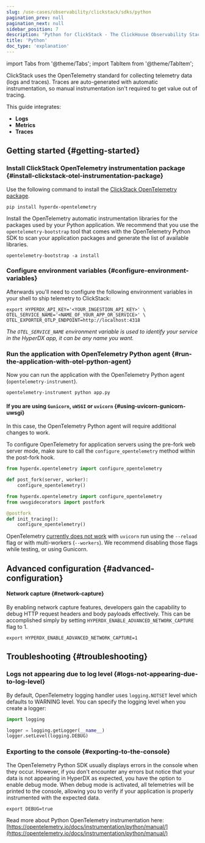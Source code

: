 ```yaml
---
slug: /use-cases/observability/clickstack/sdks/python
pagination_prev: null
pagination_next: null
sidebar_position: 7
description: 'Python for ClickStack - The ClickHouse Observability Stack'
title: 'Python'
doc_type: 'explanation'
---
```


import Tabs from '@theme/Tabs';
import TabItem from '@theme/TabItem';

ClickStack uses the OpenTelemetry standard for collecting telemetry data (logs and
traces). Traces are auto-generated with automatic instrumentation, so manual
instrumentation isn't required to get value out of tracing.

This guide integrates:

- **Logs**
- **Metrics**
- **Traces**

## Getting started {#getting-started}

### Install ClickStack OpenTelemetry instrumentation package {#install-clickstack-otel-instrumentation-package}

Use the following command to install the [ClickStack OpenTelemetry package](https://pypi.org/project/hyperdx-opentelemetry/).

```shell
pip install hyperdx-opentelemetry
```

Install the OpenTelemetry automatic instrumentation libraries for the packages used by your Python application. We recommend that you use the
`opentelemetry-bootstrap` tool that comes with the OpenTelemetry Python SDK to scan your application packages and generate the list of available libraries.

```shell
opentelemetry-bootstrap -a install
```

### Configure environment variables {#configure-environment-variables}

Afterwards you'll need to configure the following environment variables in your shell to ship telemetry to ClickStack:

```shell
export HYPERDX_API_KEY='<YOUR_INGESTION_API_KEY>' \
OTEL_SERVICE_NAME='<NAME_OF_YOUR_APP_OR_SERVICE>' \
OTEL_EXPORTER_OTLP_ENDPOINT=http://localhost:4318 
```

_The `OTEL_SERVICE_NAME` environment variable is used to identify your service in the HyperDX app, it can be any name you want._

### Run the application with OpenTelemetry Python agent {#run-the-application-with-otel-python-agent}

Now you can run the application with the OpenTelemetry Python agent (`opentelemetry-instrument`).

```shell
opentelemetry-instrument python app.py
```

#### If you are using `Gunicorn`, `uWSGI` or `uvicorn` {#using-uvicorn-gunicorn-uwsgi}

In this case, the OpenTelemetry Python agent will require additional changes to work. 

To configure OpenTelemetry for application servers using the pre-fork web server mode, make sure to call the `configure_opentelemetry` method within the post-fork hook.

<Tabs groupId="python-alternative">
<TabItem value="gunicorn" label="Gunicorn" default>

```python
from hyperdx.opentelemetry import configure_opentelemetry

def post_fork(server, worker):
    configure_opentelemetry()
```
</TabItem>
<TabItem value="uwsgi" label="uWSGI" default>

```python
from hyperdx.opentelemetry import configure_opentelemetry
from uwsgidecorators import postfork

@postfork
def init_tracing():
    configure_opentelemetry()
```

</TabItem>

<TabItem value="uvicorn" label="uvicorn" default>

OpenTelemetry [currently does not work](https://github.com/open-telemetry/opentelemetry-python-contrib/issues/385) with `uvicorn` run using the `--reload` 
flag or with multi-workers (`--workers`). We recommend disabling those flags while testing, or using Gunicorn.

</TabItem>

</Tabs>

## Advanced configuration {#advanced-configuration}

#### Network capture {#network-capture}

By enabling network capture features, developers gain the capability to debug
HTTP request headers and body payloads effectively. This can be accomplished
simply by setting `HYPERDX_ENABLE_ADVANCED_NETWORK_CAPTURE` flag to 1.

```shell
export HYPERDX_ENABLE_ADVANCED_NETWORK_CAPTURE=1
```

## Troubleshooting {#troubleshooting}

### Logs not appearing due to log level {#logs-not-appearing-due-to-log-level}

By default, OpenTelemetry logging handler uses `logging.NOTSET` level which
defaults to WARNING level. You can specify the logging level when you create a
logger:

```python
import logging

logger = logging.getLogger(__name__)
logger.setLevel(logging.DEBUG)
```

### Exporting to the console {#exporting-to-the-console}

The OpenTelemetry Python SDK usually displays errors in the console when they
occur. However, if you don't encounter any errors but notice that your data is
not appearing in HyperDX as expected, you have the option to enable debug mode.
When debug mode is activated, all telemetries will be printed to the console,
allowing you to verify if your application is properly instrumented with the
expected data.

```shell
export DEBUG=true
```

Read more about Python OpenTelemetry instrumentation here:
[https://opentelemetry.io/docs/instrumentation/python/manual/](https://opentelemetry.io/docs/instrumentation/python/manual/)
